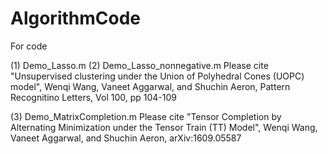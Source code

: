 # AlgorithmCode

For code

(1) Demo_Lasso.m
(2) Demo_Lasso_nonnegative.m
Please cite "Unsupervised clustering under the Union of Polyhedral Cones (UOPC) model", Wenqi Wang, Vaneet Aggarwal, and Shuchin Aeron, Pattern Recognitino Letters, Vol 100, pp 104-109

(3) Demo_MatrixCompletion.m
Please cite "Tensor Completion by Alternating Minimization under the Tensor Train (TT) Model", Wenqi Wang, Vaneet Aggarwal, and Shuchin Aeron, arXiv:1609.05587 